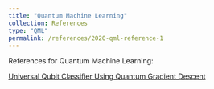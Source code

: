 ```yaml
---
title: "Quantum Machine Learning"
collection: References
type: "QML"
permalink: /references/2020-qml-reference-1
---
```


References for Quantum Machine Learning:  

[Universal Qubit Classifier Using Quantum Gradient Descent](https://colab.research.google.com/github/kareem1925/Ismailia-school-of-AI/blob/master/quantum_gradients/universal_qubit_classifier_using_gradient_descent.ipynb)




